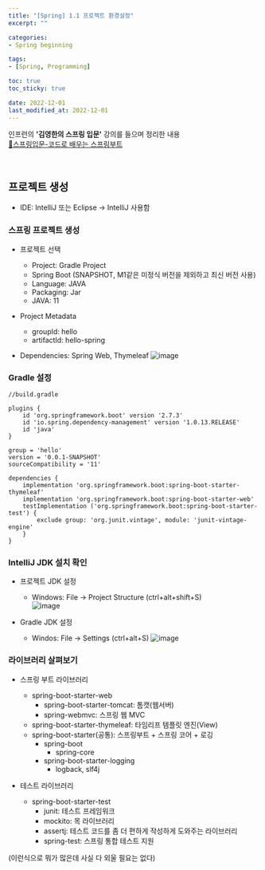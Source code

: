 ```yaml
---
title: "[Spring] 1.1 프로젝트 환경설정"
excerpt: ""

categories:
- Spring beginning

tags:
- [Spring, Programming]

toc: true
toc_sticky: true

date: 2022-12-01
last_modified_at: 2022-12-01
---
```


인프런의 **'김영한의 스프링 입문'** 강의를 들으며 정리한 내용  
[🍃스프링입문-코드로 배우는 스프링부트](https://inf.run/R53Z)

<br>

## 프로젝트 생성
- IDE: IntelliJ 또는 Eclipse -> IntelliJ 사용함

### 스프링 프로젝트 생성

- 프로젝트 선택
    - Project: Gradle Project
    - Spring Boot (SNAPSHOT, M1같은 미정식 버전을 제외하고 최신 버전 사용) 
    - Language: JAVA
    - Packaging: Jar
    - JAVA: 11

- Project Metadata
    - groupId: hello
    - artifactId: hello-spring

- Dependencies: Spring Web, Thymeleaf
![image](https://user-images.githubusercontent.com/96652450/204960159-f4048507-f80b-4be3-8485-eb22abebb79c.png)

### Gradle 설정
```
//build.gradle 

plugins {
	id 'org.springframework.boot' version '2.7.3'
	id 'io.spring.dependency-management' version '1.0.13.RELEASE'
	id 'java'
}

group = 'hello'
version = '0.0.1-SNAPSHOT'
sourceCompatibility = '11'

dependencies {
	implementation 'org.springframework.boot:spring-boot-starter-thymeleaf'
	implementation 'org.springframework.boot:spring-boot-starter-web'
	testImplementation ('org.springframework.boot:spring-boot-starter-test') {
		exclude group: 'org.junit.vintage', module: 'junit-vintage-engine'
	}
}
```

### IntelliJ JDK 설치 확인
- 프로젝트 JDK 설정
    - Windows: File -> Project Structure (ctrl+alt+shift+S)  
![image](https://user-images.githubusercontent.com/96652450/205441210-88b97346-14db-407c-a288-0d5b9915c842.png)

- Gradle JDK 설정
    - Windos: File -> Settings (ctrl+alt+S)
![image](https://user-images.githubusercontent.com/96652450/205460793-12caa135-a3f6-4e94-b713-39bb839524e4.png)


### 라이브러리 살펴보기
- 스프링 부트 라이브러리
    - spring-boot-starter-web
        - spring-boot-starter-tomcat: 톰캣(웹서버)
        - spring-webmvc: 스프링 웹 MVC
    - spring-boot-starter-thymeleaf: 타임리프 템플릿 엔진(View)
    - spring-boot-starter(공통): 스프링부트 + 스프링 코어 + 로깅
        - spring-boot
            - spring-core
        - spring-boot-starter-logging
            - logback, slf4j  

- 테스트 라이브러리
    - spring-boot-starter-test
        - junit: 테스트 프레임워크
        - mockito: 목 라이브러리
        - assertj: 테스트 코드를 좀 더 편하게 작성하게 도와주는 라이브러리
        - spring-test: 스프링 통합 테스트 지원

(이런식으로 뭐가 많은데 사실 다 외울 필요는 없다)  